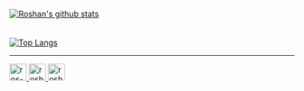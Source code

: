 <!-- 
### Languages and Tools:


<img align="left" alt="Node.js" width="26px" src="https://raw.githubusercontent.com/github/explore/80688e429a7d4ef2fca1e82350fe8e3517d3494d/topics/nodejs/nodejs.png" />
<img align="left" alt="SQL" width="26px" src="https://raw.githubusercontent.com/github/explore/80688e429a7d4ef2fca1e82350fe8e3517d3494d/topics/sql/sql.png" />
<img align="left" alt="MongoDB" width="26px" src="https://raw.githubusercontent.com/github/explore/80688e429a7d4ef2fca1e82350fe8e3517d3494d/topics/mongodb/mongodb.png" />
<img align="left" alt="GraphQL" width="26px" src="https://raw.githubusercontent.com/github/explore/80688e429a7d4ef2fca1e82350fe8e3517d3494d/topics/graphql/graphql.png" />
<img align="left" alt="Git" width="26px" src="https://raw.githubusercontent.com/github/explore/80688e429a7d4ef2fca1e82350fe8e3517d3494d/topics/git/git.png" />
<img align="left" alt="GitHub" width="26px" src="https://raw.githubusercontent.com/github/explore/78df643247d429f6cc873026c0622819ad797942/topics/github/github.png" />
<img align="left" alt="Bash" width="26px" src="https://raw.githubusercontent.com/github/explore/80688e429a7d4ef2fca1e82350fe8e3517d3494d/topics/terminal/terminal.png" />
 -->
[![Roshan's github stats](https://github-readme-stats.vercel.app/api?username=ros-an&show_icons=true&hide_border=true&count_private=true&hide=prs,issues)](https://github.com/ros-an)
</br>
</br>
</br>
[![Top Langs](https://github-readme-stats.vercel.app/api/top-langs/?username=ros-an&layout=compact)](https://github.com/ros-an)

---
<a href="https://roshankrmahato.netlify.app/">
      <img alt="ros-an" width="30px" src="https://cdn-icons-png.flaticon.com/512/893/893505.png" />
</a>
<a href="https://twitter.com/rosan_kr">
      <img alt="roshan | Twitter" width="30px" src="https://cdn-icons-png.flaticon.com/512/733/733579.png" />
</a>
<a href="https://www.linkedin.com/in/roshan-kr-mahato-798592171/">
      <img alt="roshan | LinkedIn" width="30px" src="https://cdn-icons-png.flaticon.com/512/185/185964.png" />
</a>
